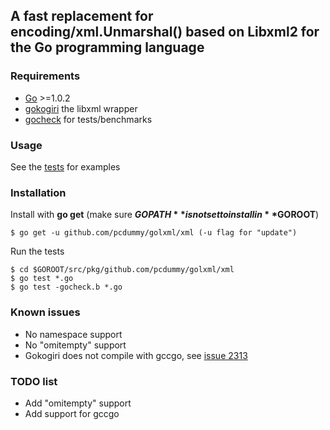 ## A fast replacement for encoding/xml.Unmarshal() based on Libxml2 for the Go programming language

### Requirements

* [Go](http://golang.org/doc/install) >=1.0.2
* [gokogiri](https://github.com/moovweb/gokogiri) the libxml wrapper
* [gocheck](http://labix.org/gocheck) for tests/benchmarks 


### Usage

See the [tests](https://github.com/pcdummy/golxml/blob/master/xml/xml_test.go) for examples 


### Installation

Install with **go get** (make sure **$GOPATH** is not set to install in **$GOROOT**)

	$ go get -u github.com/pcdummy/golxml/xml (-u flag for "update")


Run the tests

	$ cd $GOROOT/src/pkg/github.com/pcdummy/golxml/xml
	$ go test *.go
	$ go test -gocheck.b *.go

### Known issues

* No namespace support
* No "omitempty" support
* Gokogiri does not compile with gccgo, see [issue 2313](http://code.google.com/p/go/issues/detail?id=2313)

### TODO list

* Add "omitempty" support
* Add support for gccgo
